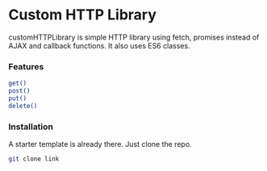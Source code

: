 # Custom HTTP Library

customHTTPLibrary is simple HTTP library using fetch, promises instead of AJAX and callback functions. It also uses ES6 classes.

### Features

```sh
get()
post()
put()
delete()
```

### Installation

A starter template is already there. Just clone the repo.

```sh
git clone link
```